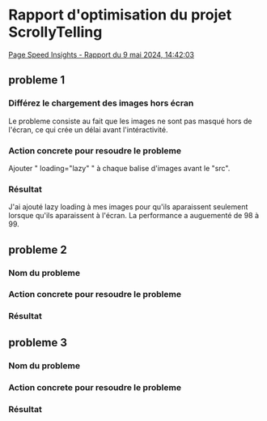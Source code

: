 # Rapport d'optimisation du projet ScrollyTelling
[Page Speed Insights - Rapport du 9 mai 2024, 14:42:03](https://pagespeed.web.dev/analysis/https-maik-tim-momo-com/u6y8nxvekq?form_factor=desktop)



## probleme 1
### Différez le chargement des images hors écran
Le probleme consiste au fait que les images ne sont pas masqué hors de l'écran, ce qui crée un délai avant l'intéractivité.

### Action concrete pour resoudre le probleme
Ajouter " loading="lazy" " à chaque balise d'images avant le "src".

### Résultat
J'ai ajouté lazy loading à mes images pour qu'ils aparaissent seulement lorsque qu'ils aparaissent à l'écran. La performance a auguementé de 98 à 99.

## probleme 2
### Nom du probleme

### Action concrete pour resoudre le probleme

### Résultat


## probleme 3
### Nom du probleme

### Action concrete pour resoudre le probleme

### Résultat
